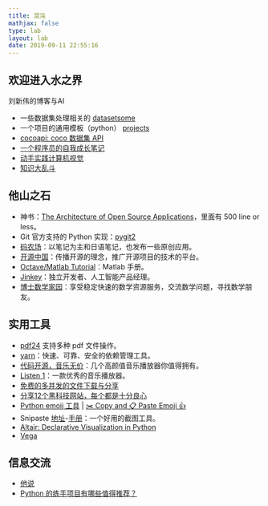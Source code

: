 ```yaml
---
title: 混沌
mathjax: false
type: lab
layout: lab
date: 2019-09-11 22:55:16
---
```

<!-- slide -->
## 欢迎进入水之界

刘新伟的博客与AI

- 一些数据集处理相关的 [datasetsome](https://dataloaderx.github.io/datasetsome/)
- 一个项目的通用模板（python） [projects](https://xinetzone.github.io/projects/)
- [cocoapi: coco 数据集 API](https://xinering.github.io/cocoapi/)
- [一个程序员的自我成长笔记](https://www.jianshu.com/nb/40234109)
- [动手实践计算机视觉](https://xinetzone.github.io/cv-actions/)
- [知识大乱斗](https://xinetzone.github.io/anysome/)
<!-- slide -->
## 他山之石

- 神书：[The Architecture of Open Source Applications](http://aosabook.org/en/index.html)，里面有 500 line or less。
- Git 官方支持的 Python 实现：[pygit2](https://www.pygit2.org/)
- [码农场](http://www.hankcs.com/)：以笔记为主和日语笔记，也发布一些原创应用。
- [开源中国](https://www.oschina.net/)：传播开源的理念，推广开源项目的技术的平台。
- [Octave/Matlab Tutorial](https://www.cnblogs.com/leezx/p/5635056.html)：Matlab 手册。
- [Jinkey](https://jinkey.ai/)：独立开发者、人工智能产品经理。
- [博士数学家园](http://www.math.org.cn/)：享受稳定快速的数学资源服务，交流数学问题，寻找数学朋友。
<!-- slide -->
## 实用工具

- [pdf24](https://tools.pdf24.org/zh/merge-pdf) 支持多种 pdf 文件操作。
- [yarn](https://yarn.bootcss.com/)：快速、可靠、安全的依赖管理工具。
- [代码开源，音乐无价](https://zhuanlan.zhihu.com/p/67444311)：几个高颜值音乐播放器你值得拥有。
- [Listen 1](http://listen1.github.io/listen1/)：一款优秀的音乐播放器。
- [免费的多并发的文件下载与分享](https://xdown.org/index.htm)
- [分享12个黑科技网站，每个都是十分良心](https://zhuanlan.zhihu.com/p/45586387)
- [Python emoij 工具](https://pypi.org/project/emoji/) | [✂️ Copy and 📋 Paste Emoji 👍](http://getemoji.com/)
- Snipaste [地址](https://zh.snipaste.com/)-[手册](https://docs.snipaste.com/zh-cn/)：一个好用的截图工具。
- [Altair: Declarative Visualization in Python](https://altair-viz.github.io/index.html#altair-declarative-visualization-in-python "Permalink to this headline")
- [Vega](https://vega.github.io/vega/)
<!-- slide -->
## 信息交流

- [他说](/lab/他说.html)
- [Python 的练手项目有哪些值得推荐？](https://www.zhihu.com/question/29372574)

